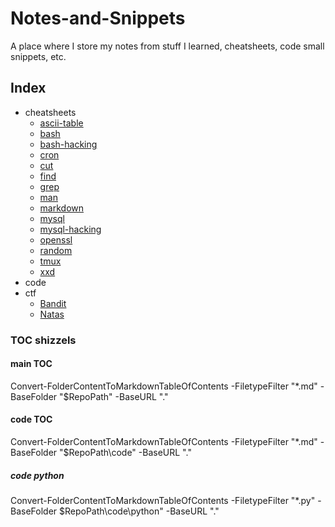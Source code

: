 # Notes-and-Snippets

A place where I store my notes from stuff I learned, cheatsheets, code small snippets, etc.

## Index
* cheatsheets
  * [ascii-table](/cheatsheets/ascii-table.md)
  * [bash](/cheatsheets/bash.md)
  * [bash-hacking](/cheatsheets/bash-hacking.md)
  * [cron](/cheatsheets/cron.md)
  * [cut](/cheatsheets/cut.md)
  * [find](/cheatsheets/find.md)
  * [grep](/cheatsheets/grep.md)
  * [man](/cheatsheets/man.md)
  * [markdown](/cheatsheets/markdown.md)
  * [mysql](/cheatsheets/mysql.md)
  * [mysql-hacking](/cheatsheets/mysql-hacking.md)
  * [openssl](/cheatsheets/openssl.md)
  * [random](/cheatsheets/random.md)
  * [tmux](/cheatsheets/tmux.md)
  * [xxd](/cheatsheets/xxd.md)
* code
* ctf
  * [Bandit](/ctf/OTW/Bandit/Bandit.md)
  * [Natas](/ctf/OTW/Natas/Natas.md)




### TOC shizzels

#### main TOC
Convert-FolderContentToMarkdownTableOfContents -FiletypeFilter "*.md" -BaseFolder "$RepoPath" -BaseURL "."


#### code TOC
Convert-FolderContentToMarkdownTableOfContents -FiletypeFilter "*.md" -BaseFolder "$RepoPath\code" -BaseURL "."

##### code python
Convert-FolderContentToMarkdownTableOfContents -FiletypeFilter "*.py" -BaseFolder $RepoPath\code\python" -BaseURL "."
